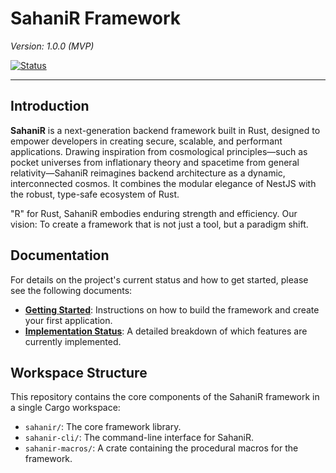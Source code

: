# SahaniR Framework

*Version: 1.0.0 (MVP)*

[![Status](https://img.shields.io/badge/status-in_development-blue)](IMPLEMENTATION_STATUS.md)

---

## Introduction

**SahaniR** is a next-generation backend framework built in Rust, designed to empower developers in creating secure, scalable, and performant applications. Drawing inspiration from cosmological principles—such as pocket universes from inflationary theory and spacetime from general relativity—SahaniR reimagines backend architecture as a dynamic, interconnected cosmos. It combines the modular elegance of NestJS with the robust, type-safe ecosystem of Rust.

"R" for Rust, SahaniR embodies enduring strength and efficiency. Our vision: To create a framework that is not just a tool, but a paradigm shift.

## Documentation

For details on the project's current status and how to get started, please see the following documents:

-   **[Getting Started](./GETTING_STARTED.md)**: Instructions on how to build the framework and create your first application.
-   **[Implementation Status](./IMPLEMENTATION_STATUS.md)**: A detailed breakdown of which features are currently implemented.

## Workspace Structure

This repository contains the core components of the SahaniR framework in a single Cargo workspace:

-   `sahanir/`: The core framework library.
-   `sahanir-cli/`: The command-line interface for SahaniR.
-   `sahanir-macros/`: A crate containing the procedural macros for the framework.
